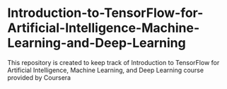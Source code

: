 # Introduction-to-TensorFlow-for-Artificial-Intelligence-Machine-Learning-and-Deep-Learning
This repository is created to keep track of Introduction to TensorFlow for Artificial Intelligence, Machine Learning, and Deep Learning course provided by Coursera

